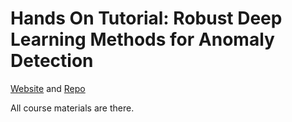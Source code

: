 # Hands On Tutorial: Robust Deep Learning Methods for Anomaly Detection

[Website](https://raghavchalapathy.github.io/KDD-Tutorials-2020-Deep-Robust-Anomaly-Detection/)  and [Repo](https://github.com/raghavchalapathy/KDD-Tutorials-2020-Deep-Robust-Anomaly-Detection)



All course materials are there.


